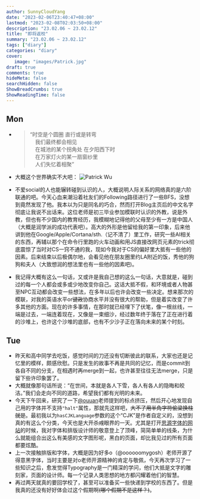 ```yaml
---
author: SunnyCloudYang
date: "2023-02-06T23:40:47+08:00"
lastmod: "2023-02-08T02:03:50+08:00"
description: "23.02.06 ~ 23.02.12"
title: "即将返校"
summary: "23.02.06 ~ 23.02.12"
tags: ["diary"]
categories: "diary"
cover: 
   image: "images/Patrick.jpg"
draft: true
comments: true
hideMeta: false
searchHidden: false
ShowBreadCrumbs: true
ShowReadingTime: false
---
```


## Mon

- >“时空是个圆圈 直行或是转弯  
  &emsp;我们最终都会相见  
  &emsp;在城池的某个拐角处 在夕阳西下时  
  &emsp;在万家灯火的某一扇窗纱里  
  &emsp;人们失忆着相聚”

- 大概这个世界确实不大吧： ![Patrick Wu](/images/Patrick.jpg#center)
- 不爱social的人也能辗转碰到认识的人，大概说明人际关系的网络真的是六阶联通的吧。今天心血来潮沿着社友们的Following路径进行了一些BFS，没想到竟然发现了他。我本以为只是同名的巧合，然而打开Blog主页后的中文名字彻底让我说不出话来。这位老师是初三毕业参加模联时认识的外教，说是外教，但也有不少国内的教育经历，我模糊地记得他的父母至少有一方是中国人（大概是润学派的成功代表吧<span class="punc-compress">）</span>。高大的外形是他留给我的第一印象，后来他讲到他在Google/Apple/Cortana/sth.（记不清了）里工作，研究一些AI相关的东西，再辅以那个在命令行里跑的火车动画和用JS直接改网页元素的trick彻底震惊了当时对CS一窍不通的我，现如今我对于CS的偏好里大抵有一些他的因素。后来结束以后极偶尔地，会看见他在朋友圈里约LA附近的饭，秀他的狗狗和夫人（大致想润的想法里也有一些他的因素吧)。
- 我记得大概有这么一句话，又或许是我自己想的这么一句话，大意就是，碰到过的每一个人都会或多或少地改变你自己。这话大抵不假，和环境或者人物甚至NPC互动都会改变一些想法，在多年以后也许会改变一些决定。想来那次的模联，对我的英语水平or<del>键政</del>协商水平并没有很大的帮助，但是着实改变了许多其他的方面。现在的许多事情，在那时就已经埋下了伏笔，像一根丝线，一端是过去，一端连着现在，又像是一束细沙，经过数年终于落在了正在进行着的沙堆上，也许这个沙堆的底部，也有不少沙子正在落向未来的某个时刻。

## Tue

- 昨天和高中同学去吃饭，感觉时间的刀还没有切断彼此的联系，大家也还是记忆里的模样，颇感欣慰。只是发生的故事不再是共同的记忆，而是commit到各自不同的分支，在相遇时再merge到一起，也许甚至往往无法merge，只是留下些许印象罢了。
- 大概就像那句话所说：“在世间，本就是各人下雪，各人有各人的隐晦和皎洁。”我们会走向不同的道路，希望我们都有光明的未来。
- 今天下午回来，研究了一下[@ouuan](https://ouuan.moe/)老师提到的标点挤压，然后开心地发现自己用的字体并不支持`"halt"`属性，那就先这样吧，<del>大不了用半角字符偷梁换柱就是</del>。最初我以为`hasCJKLanguage`参数的这个“CJK”是作者自定义的，没想到真的有这么个分类，今天也是大开<del>杀戒</del>眼界的一天。尤其是打开[思源字体的网站](https://source.typekit.com/source-han-serif/cn/)的时候，我对字体和排版设计师的敬意登上了顶峰，简简单单的线条，为什么就能组合出这么有美感的文字图形呢，黑白的页面，却比我见过的所有页面都要炫酷。
- 上一次接触排版和字体，大概是因为好多o（@oooooomygosh）老师开源了得意黑字体，当时主要是对o老师开源精神的肯定与敬佩，今天再次学习了一些知识之后，愈发觉得Typography是一门精深的学问，他们大抵是文字的雕刻家，页面的设计师。每一个记录人类思想的地方都闪耀着他们的智慧。
- 再过两天就真的要回学校了，甚至可以准备买一些快递到学校的东西了。但是我真的还没有好好体会过这个假期啊<del>(哪个假期不是这样？)</del>。

